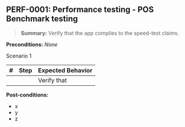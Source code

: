 ## **PERF-0001:** Performance testing - POS Benchmark testing  

> **Summary:** Verify that the app complies to the speed-test claims.  <br>

**Preconditions:** _None_  

Scenario 1 

 | \# | Step | Expected Behavior | 
 |----|------|-------------------| 
 |    |      | Verify that       |  

**Post-conditions:**  

 - x  
 - y  
 - z  

